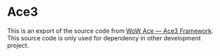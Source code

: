Ace3
====

This is an export of the source code from [WoW Ace — Ace3 Framework](https://www.wowace.com/projects/ace3).  
This source code is only used for dependency in other development project.